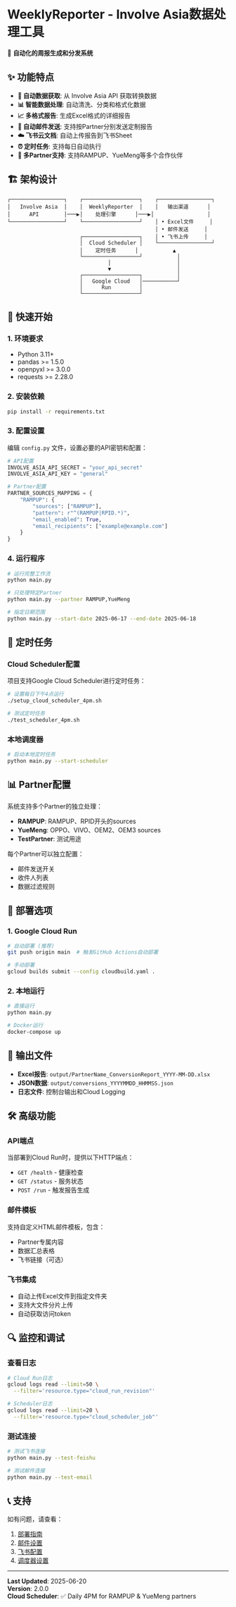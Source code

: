 # WeeklyReporter - Involve Asia数据处理工具

🚀 **自动化的周报生成和分发系统**

## ✨ 功能特点

- **🔄 自动数据获取**: 从 Involve Asia API 获取转换数据
- **📊 智能数据处理**: 自动清洗、分类和格式化数据
- **📈 多格式报告**: 生成Excel格式的详细报告
- **📧 自动邮件发送**: 支持按Partner分别发送定制报告
- **☁️ 飞书云文档**: 自动上传报告到飞书Sheet
- **⏰ 定时任务**: 支持每日自动执行
- **🎯 多Partner支持**: 支持RAMPUP、YueMeng等多个合作伙伴

## 🏗️ 架构设计

```
┌─────────────────┐    ┌──────────────────┐    ┌─────────────────┐
│   Involve Asia  │    │  WeeklyReporter  │    │   输出渠道      │
│      API        │───▶│    处理引擎      │───▶│                 │
└─────────────────┘    └──────────────────┘    │ • Excel文件     │
                                               │ • 邮件发送     │
                       ┌──────────────────┐    │ • 飞书上传     │
                       │  Cloud Scheduler │    └─────────────────┘
                       │    定时任务      │           ▲
                       └──────────────────┘           │
                                │                     │
                                ▼                     │
                       ┌──────────────────┐           │
                       │   Google Cloud   │───────────┘
                       │      Run         │
                       └──────────────────┘
```

## 🚀 快速开始

### 1. 环境要求

- Python 3.11+
- pandas >= 1.5.0
- openpyxl >= 3.0.0
- requests >= 2.28.0

### 2. 安装依赖

```bash
pip install -r requirements.txt
```

### 3. 配置设置

编辑 `config.py` 文件，设置必要的API密钥和配置：

```python
# API配置
INVOLVE_ASIA_API_SECRET = "your_api_secret"
INVOLVE_ASIA_API_KEY = "general"

# Partner配置
PARTNER_SOURCES_MAPPING = {
    "RAMPUP": {
        "sources": ["RAMPUP"],
        "pattern": r"^(RAMPUP|RPID.*)",
        "email_enabled": True,
        "email_recipients": ["example@example.com"]
    }
}
```

### 4. 运行程序

```bash
# 运行完整工作流
python main.py

# 只处理特定Partner
python main.py --partner RAMPUP,YueMeng

# 指定日期范围
python main.py --start-date 2025-06-17 --end-date 2025-06-18
```

## 📅 定时任务

### Cloud Scheduler配置

项目支持Google Cloud Scheduler进行定时任务：

```bash
# 设置每日下午4点运行
./setup_cloud_scheduler_4pm.sh

# 测试定时任务
./test_scheduler_4pm.sh
```

### 本地调度器

```bash
# 启动本地定时任务
python main.py --start-scheduler
```

## 📊 Partner配置

系统支持多个Partner的独立处理：

- **RAMPUP**: RAMPUP、RPID开头的sources
- **YueMeng**: OPPO、VIVO、OEM2、OEM3 sources
- **TestPartner**: 测试用途

每个Partner可以独立配置：
- 邮件发送开关
- 收件人列表
- 数据过滤规则

## 🔧 部署选项

### 1. Google Cloud Run

```bash
# 自动部署 (推荐)
git push origin main  # 触发GitHub Actions自动部署

# 手动部署
gcloud builds submit --config cloudbuild.yaml .
```

### 2. 本地运行

```bash
# 直接运行
python main.py

# Docker运行
docker-compose up
```

## 📁 输出文件

- **Excel报告**: `output/PartnerName_ConversionReport_YYYY-MM-DD.xlsx`
- **JSON数据**: `output/conversions_YYYYMMDD_HHMMSS.json`
- **日志文件**: 控制台输出和Cloud Logging

## 🛠️ 高级功能

### API端点

当部署到Cloud Run时，提供以下HTTP端点：

- `GET /health` - 健康检查
- `GET /status` - 服务状态
- `POST /run` - 触发报告生成

### 邮件模板

支持自定义HTML邮件模板，包含：
- Partner专属内容
- 数据汇总表格
- 飞书链接（可选）

### 飞书集成

- 自动上传Excel文件到指定文件夹
- 支持大文件分片上传
- 自动获取访问token

## 🔍 监控和调试

### 查看日志

```bash
# Cloud Run日志
gcloud logs read --limit=50 \
  --filter='resource.type="cloud_run_revision"'

# Scheduler日志
gcloud logs read --limit=20 \
  --filter='resource.type="cloud_scheduler_job"'
```

### 测试连接

```bash
# 测试飞书连接
python main.py --test-feishu

# 测试邮件连接
python main.py --test-email
```

## 📞 支持

如有问题，请查看：

1. [部署指南](GCP_DEPLOYMENT.md)
2. [邮件设置](EMAIL_SETUP_README.md)
3. [飞书配置](FEISHU_UPLOAD_README.md)
4. [调度器设置](SCHEDULER_SETUP_GUIDE.md)

---

**Last Updated**: 2025-06-20  
**Version**: 2.0.0  
**Cloud Scheduler**: ✅ Daily 4PM for RAMPUP & YueMeng partners 